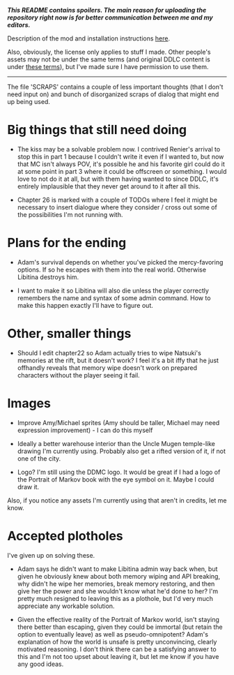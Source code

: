 ***This README contains spoilers. The main reason for uploading the repository right now is for better communication between me and my editors.***

Description of the mod and installation instructions [here](https://yujiri.xyz/works/return_to_the_portrait/).

Also, obviously, the license only applies to stuff I made. Other people's assets may not be under the same terms (and original DDLC content is under [these terms](http://teamsalvato.com/ip-guidelines/)), but I've made sure I have permission to use them.

---

The file 'SCRAPS' contains a couple of less important thoughts (that I don't need input on) and bunch of disorganized scraps of dialog that might end up being used.

# Big things that still need doing

* The kiss may be a solvable problem now. I contrived Renier's arrival to stop this in part 1 because I couldn't write it even if I wanted to, but now that MC isn't always POV, it's possible he and his favorite girl could do it at some point in part 3 where it could be offscreen or something. I would love to not do it at all, but with them having wanted to since DDLC, it's entirely implausible that they never get around to it after all this.

* Chapter 26 is marked with a couple of TODOs where I feel it might be necessary to insert dialogue where they consider / cross out some of the possibilities I'm not running with.

# Plans for the ending

* Adam's survival depends on whether you've picked the mercy-favoring options. If so he escapes with them into the real world. Otherwise Libitina destroys him.

* I want to make it so Libitina will also die unless the player correctly remembers the name and syntax of some admin command. How to make this happen exactly I'll have to figure out.

# Other, smaller things

* Should I edit chapter22 so Adam actually tries to wipe Natsuki's memories at the rift, but it doesn't work? I feel it's a bit iffy that he just offhandly reveals that memory wipe doesn't work on prepared characters without the player seeing it fail.

# Images

* Improve Amy/Michael sprites (Amy should be taller, Michael may need expression improvement) - I can do this myself

* Ideally a better warehouse interior than the Uncle Mugen temple-like drawing I'm currently using. Probably also get a rifted version of it, if not one of the city.

* Logo? I'm still using the DDMC logo. It would be great if I had a logo of the Portrait of Markov book with the eye symbol on it. Maybe I could draw it.

Also, if you notice any assets I'm currently using that aren't in credits, let me know.

# Accepted plotholes

I've given up on solving these.

* Adam says he didn't want to make Libitina admin way back when, but given he obviously knew about both memory wiping and API breaking, why didn't he wipe her memories, break memory restoring, and then give her the power and she wouldn't know what he'd done to her? I'm pretty much resigned to leaving this as a plothole, but I'd very much appreciate any workable solution.

* Given the effective reality of the Portrait of Markov world, isn't staying there better than escaping, given they could be immortal (but retain the option to eventually leave) as well as pseudo-omnipotent? Adam's explanation of how the world is unsafe is pretty unconvincing, clearly motivated reasoning. I don't think there can be a satisfying answer to this and I'm not too upset about leaving it, but let me know if you have any good ideas.
